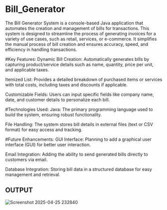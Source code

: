 # Bill_Generator

The Bill Generator System is a console-based Java application that automates the creation and management of bills for transactions. This system is designed to streamline the process of generating invoices for a variety of use cases, such as retail, services, or e-commerce. It simplifies the manual process of bill creation and ensures accuracy, speed, and efficiency in handling transactions.

#Key Features:
Dynamic Bill Creation: Automatically generates bills by capturing product/service details such as name, quantity, price per unit, and applicable taxes.

Itemized List: Provides a detailed breakdown of purchased items or services with total costs, including taxes and discounts if applicable.

Customizable Fields: Users can input specific fields like company name, date, and customer details to personalize each bill.

#Technologies Used:
Java: The primary programming language used to build the system, ensuring robust functionality.

File Handling: The system stores bill details in external files (text or CSV format) for easy access and tracking.

#Future Enhancements:
GUI Interface: Planning to add a graphical user interface (GUI) for better user interaction.

Email Integration: Adding the ability to send generated bills directly to customers via email.

Database Integration: Storing bill data in a structured database for easy management and retrieval.

OUTPUT
----------------------------------------------------------

![Screenshot 2025-04-25 232840](https://github.com/user-attachments/assets/ccd5d6ae-fd65-4ac7-a3b8-d1a4fedd690d)
